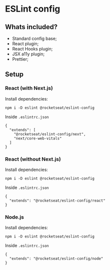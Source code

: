 # ESLint config

## Whats included?

- Standard config base;
- React plugin;
- React Hooks plugin;
- JSX a11y plugin;
- Prettier;

## Setup

### React (with Next.js)

Install dependencies:
```
npm i -D eslint @rocketseat/eslint-config
```
Inside `.eslintrc.json`
```
{
  "extends": [
    "@rocketseat/eslint-config/next", 
    "next/core-web-vitals"
  ]
}
```

### React (without Next.js)

Install dependencies:
```
npm i -D eslint @rocketseat/eslint-config
```
Inside `.eslintrc.json`
```
{
  "extends": "@rocketseat/eslint-config/react"
}
```

### Node.js

Install dependencies:
```
npm i -D eslint @rocketseat/eslint-config
```
Inside `.eslintrc.json`
```
{
  "extends": "@rocketseat/eslint-config/node"
}
```
